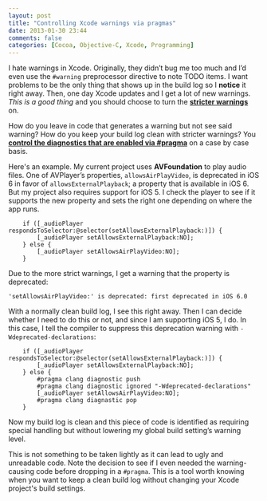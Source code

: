 ```yaml
---
layout: post
title: "Controlling Xcode warnings via pragmas"
date: 2013-01-30 23:44
comments: false
categories: [Cocoa, Objective-C, Xcode, Programming]
---
```


I hate warnings in Xcode. Originally, they didn’t bug me too much and I’d even use the `#warning` preprocessor directive to note TODO items. I want problems to be the only thing that shows up in the build log so I __notice__ it right away. Then, one day Xcode updates and I get a lot of new warnings. _This is a good thing_ and you should choose to turn the [__stricter warnings__](http://boredzo.org/blog/archives/2009-11-07/warnings) on. 

How do you leave in code that generates a warning but not see said warning? How do you keep your build log clean with stricter warnings? You [__control the diagnostics that are enabled via #pragma__](http://clang.llvm.org/docs/UsersManual.html#controlling-diagnostics-via-pragmas) on a case by case basis.

<!-- more -->

Here's an example. My current project uses __AVFoundation__ to play audio files. One of AVPlayer’s properties, `allowsAirPlayVideo`, is deprecated in iOS 6 in favor of `allowsExternalPlayback`; a property that is available in iOS 6. But my project also requires support for iOS 5. I check the player to see if it supports the new property and sets the right one depending on where the app runs.

        if ([_audioPlayer respondsToSelector:@selector(setAllowsExternalPlayback:)]) {
            [_audioPlayer setAllowsExternalPlayback:NO];
        } else {
            [_audioPlayer setAllowsAirPlayVideo:NO];
        }

Due to the more strict warnings, I get a warning that the property is deprecated:

    'setAllowsAirPlayVideo:' is deprecated: first deprecated in iOS 6.0

With a normally clean build log, I see this right away. Then I can decide whether I need to do this or not, and since I am supporting iOS 5, I do. In this case, I tell the compiler to suppress this deprecation warning with `-Wdeprecated-declarations`:

        if ([_audioPlayer respondsToSelector:@selector(setAllowsExternalPlayback:)]) {
            [_audioPlayer setAllowsExternalPlayback:NO];
        } else {
            #pragma clang diagnostic push
            #pragma clang diagnostic ignored "-Wdeprecated-declarations"
            [_audioPlayer setAllowsAirPlayVideo:NO];
            #pragma clang diagnastic pop
        }

Now my build log is clean and this piece of code is identified as requiring special handling but without lowering my global build setting’s warning level.

This is not something to be taken lightly as it can lead to ugly and unreadable code. Note the decision to see if I even needed the warning-causing code before dropping in a `#pragma`. This is a tool worth knowing when you want to keep a clean build log without changing your Xcode project's build settings.